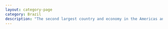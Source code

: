 ```yaml
---
layout: category-page
category: Brazil
description: "The second largest country and economy in the Americas and the most impactful nation in South America"
---
```

